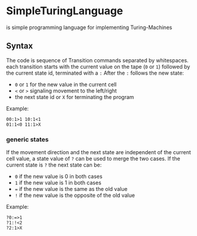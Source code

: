 # SimpleTuringLanguage

is simple programming language for implementing 
Turing-Machines  

## Syntax
The code is sequence of Transition commands 
separated by whitespaces.
each transition starts with the current value on the tape 
(`0` or `1`) followed by the current state id,
terminated with a `:`
After the `:` follows the new state:
- `0` or `1` for the new value in the current cell
- `<` or `>` signaling movement to the left/right
- the next state id or `X` for terminating the program

Example:

```
00:1>1 10:1<1
01:1<0 11:1>X
```

### generic states
If the movement direction and the next state
are independent of the current cell value, 
a state value of `?` can be used to merge the two cases.
If the current state is `?` the next state can be:
- `0` if the new value is 0 in both cases
- `1` if the new value is 1 in both cases
- `=` if the new value is the same as the old value
- `!` if the new value is the opposite of the old value

Example:

```
?0:=>1 
?1:!<2
?2:1>X
```